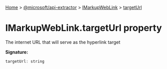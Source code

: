 [Home](./index) &gt; [@microsoft/api-extractor](api-extractor.md) &gt; [IMarkupWebLink](api-extractor.imarkupweblink.md) &gt; [targetUrl](api-extractor.imarkupweblink.targeturl.md)

# IMarkupWebLink.targetUrl property

The internet URL that will serve as the hyperlink target

**Signature:**
```javascript
targetUrl: string
```
